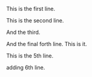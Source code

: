This is the first line.

This is the second line.

And the third.

And the final forth line. This is it.

This is the 5th line.

adding 6th line.

